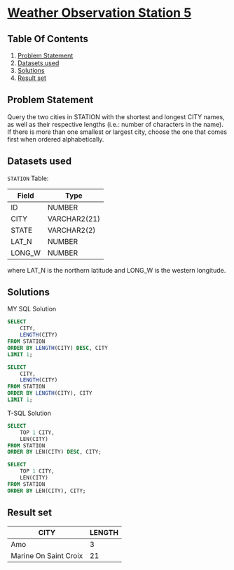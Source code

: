 # [Weather Observation Station 5](https://www.hackerrank.com/challenges/weather-observation-station-5/)

## Table Of Contents
1. [Problem Statement](#problem-statement)
2. [Datasets used](#datasets-used)
3. [Solutions](#solutions)
4. [Result set](#result-set)

## Problem Statement

Query the two cities in STATION with the shortest and longest CITY names, as well as their respective lengths (i.e.: number of characters in the name). If there is more than one smallest or largest city, choose the one that comes first when ordered alphabetically.

## Datasets used

```STATION``` Table:

| Field  | Type         |
|--------|--------------|
| ID     | NUMBER       |
| CITY   | VARCHAR2(21) |
| STATE  | VARCHAR2(2)  |
| LAT_N  | NUMBER       |
| LONG_W | NUMBER       |

where LAT_N is the northern latitude and LONG_W is the western longitude.

## Solutions

MY SQL Solution

```sql
SELECT 
    CITY, 
    LENGTH(CITY)
FROM STATION
ORDER BY LENGTH(CITY) DESC, CITY
LIMIT 1;

SELECT 
    CITY, 
    LENGTH(CITY)
FROM STATION
ORDER BY LENGTH(CITY), CITY
LIMIT 1;
```
T-SQL Solution

```sql
SELECT 
    TOP 1 CITY, 
    LEN(CITY)
FROM STATION
ORDER BY LEN(CITY) DESC, CITY;

SELECT 
    TOP 1 CITY, 
    LEN(CITY)
FROM STATION
ORDER BY LEN(CITY), CITY;
```

## Result set

| CITY                  | LENGTH |
|-----------------------|--------|
| Amo                   | 3      |
| Marine On Saint Croix | 21     |